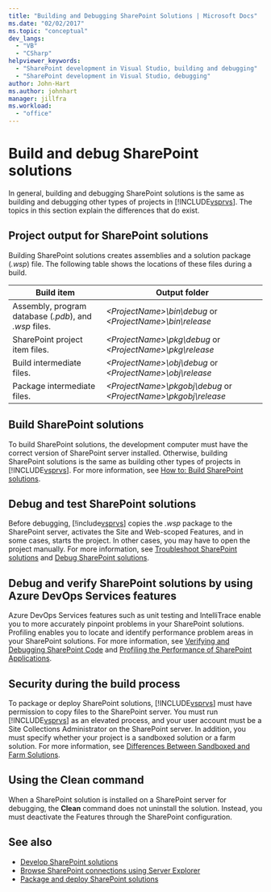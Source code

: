 ```yaml
---
title: "Building and Debugging SharePoint Solutions | Microsoft Docs"
ms.date: "02/02/2017"
ms.topic: "conceptual"
dev_langs:
  - "VB"
  - "CSharp"
helpviewer_keywords:
  - "SharePoint development in Visual Studio, building and debugging"
  - "SharePoint development in Visual Studio, debugging"
author: John-Hart
ms.author: johnhart
manager: jillfra
ms.workload:
  - "office"
---
```

# Build and debug SharePoint solutions
  In general, building and debugging SharePoint solutions is the same as building and debugging other types of projects in [!INCLUDE[vsprvs](../sharepoint/includes/vsprvs-md.md)]. The topics in this section explain the differences that do exist.

## Project output for SharePoint solutions
 Building SharePoint solutions creates assemblies and a solution package (*.wsp*) file. The following table shows the locations of these files during a build.

|Build item|Output folder|
|----------------|-------------------|
|Assembly, program database (*.pdb*), and *.wsp* files.|*\<ProjectName>\bin\debug* or *\<ProjectName>\bin\release*|
|SharePoint project item files.|*\<ProjectName>\pkg\debug* or *\<ProjectName>\pkg\release*|
|Build intermediate files.|*\<ProjectName>\obj\debug* or *\<ProjectName>\obj\release*|
|Package intermediate files.|*\<ProjectName>\pkgobj\debug* or *\<ProjectName>\pkgobj\release*|

## Build SharePoint solutions
 To build SharePoint solutions, the development computer must have the correct version of SharePoint server installed. Otherwise, building SharePoint solutions is the same as building other types of projects in [!INCLUDE[vsprvs](../sharepoint/includes/vsprvs-md.md)]. For more information, see [How to: Build SharePoint solutions](../sharepoint/how-to-build-sharepoint-solutions.md).

## Debug and test SharePoint solutions
 Before debugging, [!include[vsprvs](../sharepoint/includes/vsprvs-md.md)] copies the *.wsp* package to the SharePoint server, activates the Site and Web-scoped Features, and in some cases, starts the project. In other cases, you may have to open the project manually. For more information, see [Troubleshoot SharePoint solutions](../sharepoint/troubleshooting-sharepoint-solutions.md) and [Debug SharePoint solutions](../sharepoint/debugging-sharepoint-solutions.md).

## Debug and verify SharePoint solutions by using Azure DevOps Services features
 Azure DevOps Services features such as unit testing and IntelliTrace enable you to more accurately pinpoint problems in your SharePoint solutions. Profiling enables you to locate and identify performance problem areas in your SharePoint solutions. For more information, see [Verifying and Debugging SharePoint Code](../sharepoint/verifying-and-debugging-sharepoint-code.md) and [Profiling the Performance of SharePoint Applications](../sharepoint/profiling-the-performance-of-sharepoint-applications.md).

## Security during the build process
 To package or deploy SharePoint solutions, [!INCLUDE[vsprvs](../sharepoint/includes/vsprvs-md.md)] must have permission to copy files to the SharePoint server. You must run [!INCLUDE[vsprvs](../sharepoint/includes/vsprvs-md.md)] as an elevated process, and your user account must be a Site Collections Administrator on the SharePoint server. In addition, you must specify whether your project is a sandboxed solution or a farm solution. For more information, see [Differences Between Sandboxed and Farm Solutions](../sharepoint/differences-between-sandboxed-and-farm-solutions.md).

## Using the Clean command
 When a SharePoint solution is installed on a SharePoint server for debugging, the **Clean** command does not uninstall the solution. Instead, you must deactivate the Features through the SharePoint configuration.

## See also
- [Develop SharePoint solutions](../sharepoint/developing-sharepoint-solutions.md)
- [Browse SharePoint connections using Server Explorer](../sharepoint/browsing-sharepoint-connections-using-server-explorer.md)
- [Package and deploy SharePoint solutions](../sharepoint/packaging-and-deploying-sharepoint-solutions.md)
